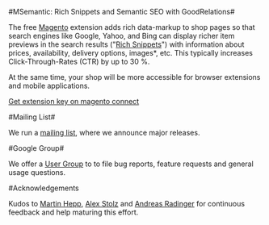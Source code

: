 #MSemantic: Rich Snippets and Semantic SEO with GoodRelations#

The free [Magento][mage] extension adds rich data-markup to shop pages so that search engines like Google, Yahoo, and Bing can display richer item previews in the search results ("[Rich Snippets][grs]") with information about prices, availability, delivery options, images*, etc. This typically increases Click-Through-Rates (CTR) by up to 30 %.

At the same time, your shop will be more accessible for browser extensions and mobile applications.

[Get extension key on magento connect][mageconnect-msem]

#Mailing List#

We run a [mailing list][msem-mailchimp], where we announce major releases.

#Google Group#

We offer a [User Group][msem-ug] to to file bug reports, feature requests and general usage questions.

#Acknowledgements

Kudos to [Martin Hepp][MH], [Alex Stolz][AS] and [Andreas Radinger][AR] for continuous feedback and help maturing this effort.


[mage]: http://www.magentocommerce.com/
[grs]: http://support.google.com/webmasters/bin/topic.py?hl=en&topic=21997
[lgpl]: http://www.gnu.org/licenses/lgpl.html
[msem-github]: http://github.com/semantium/MSemantic
[msem-ug]: http://groups.google.com/forum/#!forum/msemantic
[MH]: http://www.heppnetz.de
[AS]: http://www.stalsoft.com
[AR]: http://www.unibw.de/ebusiness/team/andreas-radinger/
[msem-mailchimp]: http://eepurl.com/ibvqY
[mageconnect-msem]: http://www.magentocommerce.com/magento-connect/semantium/extension/2838/semantium_msemanticbasic#overview